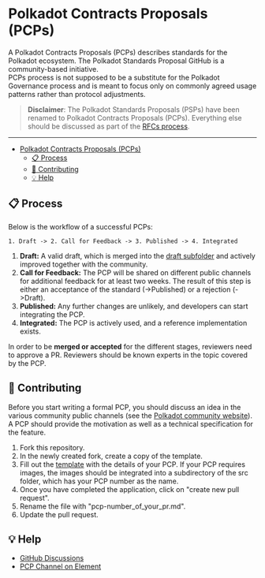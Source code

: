 # Polkadot Contracts Proposals (PCPs)


A Polkadot Contracts Proposals (PCPs) describes standards for the Polkadot ecosystem. The Polkadot Standards Proposal GitHub is a community-based initiative.  
PCPs process is not supposed to be a substitute for the Polkadot Governance process and is meant to focus only on commonly agreed usage patterns rather than protocol adjustments.  

> __Disclaimer__: The Polkadot Standards Proposals (PSPs) have been renamed to Polkadot Contracts Proposals (PCPs). Everything else should be discussed as part of the [RFCs process](https://github.com/polkadot-fellows/RFCs).  

---

- [Polkadot Contracts Proposals (PCPs)](#polkadot-standards-proposals-pcps)
  - [:clipboard: Process](#clipboard-process)
  - [:pencil: Contributing](#pencil-contributing)
  - [:bulb: Help](#bulb-help)

## :clipboard: Process  

Below is the workflow of a successful PCPs:
```
1. Draft -> 2. Call for Feedback -> 3. Published -> 4. Integrated
```
1. **Draft:** A valid draft, which is merged into the [draft
   subfolder](./PCPs/drafts) and actively improved together with the community.
2. **Call for Feedback:** The PCP will be shared on different public channels for
   additional feedback for at least two weeks. The result of this step is either
   an acceptance of the standard (->Published) or a rejection (->Draft).
3. **Published:** Any further changes are unlikely, and developers can start
   integrating the PCP.
4. **Integrated:** The PCP is actively used, and a reference implementation
   exists.

In order to be **merged or accepted** for the different stages, reviewers need to approve a PR. Reviewers should be known experts in the topic covered by the PCP. 

## :pencil: Contributing

Before you start writing a formal PCP, you should discuss an idea in the various community public channels (see the [Polkadot community website](https://polkadot.network/community/)). A PCP should provide the motivation as well as a technical specification for the feature. 

1. Fork this repository.
2. In the newly created fork, create a copy of the template.
3. Fill out the [template](./PCPs/pcp-template.md) with the details of your PCP. If your PCP requires images, the images should be integrated into a subdirectory of the src folder, which has your PCP number as the name.
4. Once you have completed the application, click on "create new pull request".
5. Rename the file with "pcp-number_of_your_pr.md".
6. Update the pull request. 

## :bulb: Help

* [GitHub Discussions](https://github.com/w3f/PCPs/discussions)
* [PCP Channel on Element](https://app.element.io/#/room/#psp:web3.foundation)
